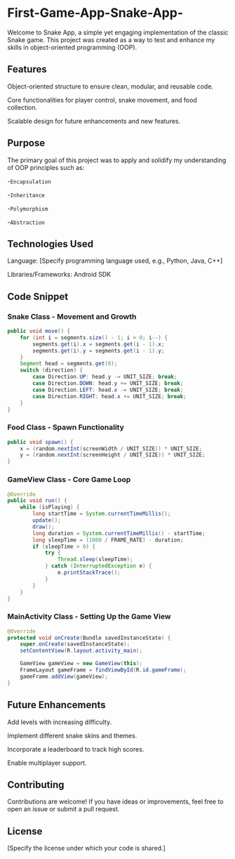 # First-Game-App-Snake-App-

Welcome to Snake App, a simple yet engaging implementation of the classic Snake game. This project was created as a way to test and enhance my skills in object-oriented programming (OOP).

## Features
Object-oriented structure to ensure clean, modular, and reusable code.

Core functionalities for player control, snake movement, and food collection.

Scalable design for future enhancements and new features.

## Purpose
The primary goal of this project was to apply and solidify my understanding of OOP principles such as:

-`Encapsulation`

-`Inheritance`

-`Polymorphism`

-`Abstraction`

## Technologies Used
Language: [Specify programming language used, e.g., Python, Java, C++]

Libraries/Frameworks: Android SDK

## Code Snippet
### Snake Class - Movement and Growth
``` java
public void move() {
    for (int i = segments.size() - 1; i > 0; i--) {
        segments.get(i).x = segments.get(i - 1).x;
        segments.get(i).y = segments.get(i - 1).y;
    }
    Segment head = segments.get(0);
    switch (direction) {
        case Direction.UP: head.y -= UNIT_SIZE; break;
        case Direction.DOWN: head.y += UNIT_SIZE; break;
        case Direction.LEFT: head.x -= UNIT_SIZE; break;
        case Direction.RIGHT: head.x += UNIT_SIZE; break;
    }
}
```
### Food Class - Spawn Functionality
```java
public void spawn() {
    x = (random.nextInt(screenWidth / UNIT_SIZE)) * UNIT_SIZE;
    y = (random.nextInt(screenHeight / UNIT_SIZE)) * UNIT_SIZE;
}
```
### GameView Class - Core Game Loop
```java
@Override
public void run() {
    while (isPlaying) {
        long startTime = System.currentTimeMillis();
        update();
        draw();
        long duration = System.currentTimeMillis() - startTime;
        long sleepTime = (1000 / FRAME_RATE) - duration;
        if (sleepTime > 0) {
            try {
                Thread.sleep(sleepTime);
            } catch (InterruptedException e) {
                e.printStackTrace();
            }
        }
    }
}

```
### MainActivity Class - Setting Up the Game View
```java
@Override
protected void onCreate(Bundle savedInstanceState) {
    super.onCreate(savedInstanceState);
    setContentView(R.layout.activity_main);

    GameView gameView = new GameView(this);
    FrameLayout gameFrame = findViewById(R.id.gameFrame);
    gameFrame.addView(gameView);
}

```
## Future Enhancements
Add levels with increasing difficulty.

Implement different snake skins and themes.

Incorporate a leaderboard to track high scores.

Enable multiplayer support.

## Contributing
Contributions are welcome! If you have ideas or improvements, feel free to open an issue or submit a pull request.

## License
[Specify the license under which your code is shared.]
